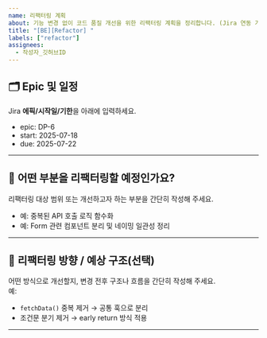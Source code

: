 ```yaml
---
name: 리팩터링 계획
about: 기능 변경 없이 코드 품질 개선을 위한 리팩터링 계획을 정리합니다. (Jira 연동 가능)
title: "[BE][Refactor] "
labels: ["refactor"]
assignees: 
  - 작성자_깃허브ID
---
```


## 🗂️ Epic 및 일정
Jira **에픽/시작일/기한**을 아래에 입력하세요.

- epic: DP-6
- start: 2025-07-18
- due: 2025-07-22

---

## 🧠 어떤 부분을 리팩터링할 예정인가요?
리팩터링 대상 범위 또는 개선하고자 하는 부분을 간단히 작성해 주세요.
- 예: 중복된 API 호출 로직 함수화
- 예: Form 관련 컴포넌트 분리 및 네이밍 일관성 정리

---

## 🔄 리팩터링 방향 / 예상 구조(선택)
어떤 방식으로 개선할지, 변경 전후 구조나 흐름을 간단히 작성해 주세요.  
예:
- `fetchData()` 중복 제거 → 공통 훅으로 분리
- 조건문 분기 제거 → early return 방식 적용

---
